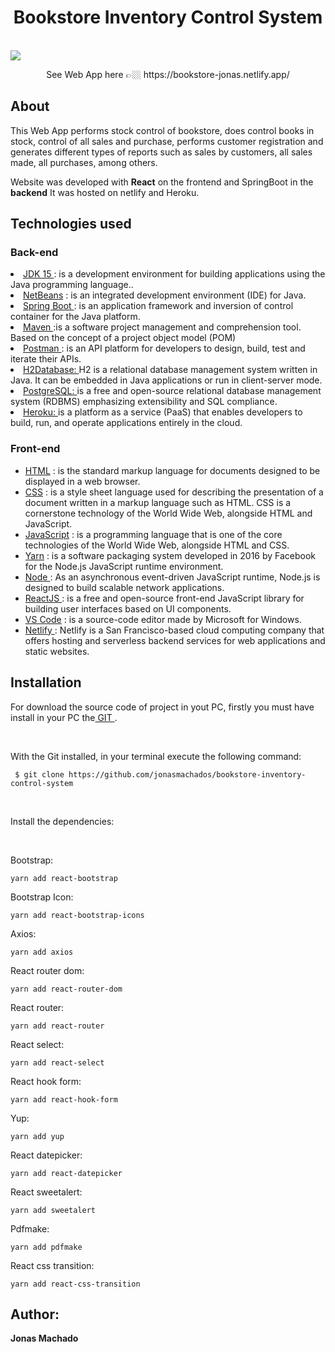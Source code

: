 <h1 align="center">Bookstore Inventory Control System </h1>

<br>
<img src="https://user-images.githubusercontent.com/67349235/200827152-6c04e9ca-b92b-4544-8bd0-39bf2b44dbd1.gif">

<p align="center">See Web App here 👉🏼 https://bookstore-jonas.netlify.app/ </p>

<h2>About</h2>

<p>This Web App performs stock control of bookstore, does control books in stock, control of all sales and purchase, 
performs customer registration and generates different types of reports such as sales by customers, all sales made, all purchases, among others.
 </p>
<p>Website was developed with <b>React</b> on the frontend and SpringBoot in the <b>backend</b> It was hosted on netlify and Heroku. </p>

<h2>Technologies used</h2>
  <h3> Back-end </h3>
  <u1>
	<li><a href="https://www.oracle.com/br/java/technologies/javase-jdk11-downloads.html"> JDK 15 </a> : is a development environment for building applications using the Java programming language.. </li>
	<li><a href="https://netbeans.apache.org/download/index.html"> NetBeans</a> : is an integrated development environment (IDE) for Java. </li>
	<li><a href="https://spring.io/"> Spring Boot </a> :  is an application framework and inversion of control container for the Java platform.</li>
	<li><a href="https://maven.apache.org/"> Maven </a> :is a software project management and comprehension tool. Based on the concept of a project object model (POM)</li>
	<li><a href="https://www.postman.com/downloads/"> Postman </a> : is an API platform for developers to design, build, test and iterate their APIs. </li>
	<li><a href="https://www.h2database.com/html/main.htmls/">  H2Database: </a> H2 is a relational database management system written in Java. It can be embedded in Java applications or run in client-server mode.</li>	
	<li><a href="https://www.postgresql.org/"> PostgreSQL: </a> is a free and open-source relational database management system (RDBMS) emphasizing extensibility and SQL compliance.</li>
	<li><a href="https://dashboard.heroku.com/login"> Heroku: </a>  is a platform as a service (PaaS) that enables developers to build, run, and operate applications entirely in the cloud.</li>	    
  </ul>
  	
 <h3>Front-end </h3>
 <ul>
	<li><a href="https://developer.mozilla.org/pt-BR/docs/Web/HTML"> HTML</a> :  is the standard markup language for documents designed to be displayed in a web browser. </li>
	<li><a href="https://developer.mozilla.org/pt-BR/docs/Web/CSS"> CSS</a> : is a style sheet language used for describing the presentation of a document written in a markup language such as HTML. CSS is a cornerstone technology of the World Wide Web, alongside HTML and JavaScript. </li>
	<li><a href="https://developer.mozilla.org/ptBR/docs/Web/JavaScript"> JavaScript</a> : is a programming language that is one of the core technologies of the World Wide Web, alongside HTML and CSS. </li>
	<li><a href="https://yarnpkg.com/"> Yarn</a> : is a software packaging system developed in 2016 by Facebook for the Node.js JavaScript runtime environment. </li>
	<li><a href="https://nodejs.org/"> Node </a> : As an asynchronous event-driven JavaScript runtime, Node.js is designed to build scalable network applications. </li>
	<li><a href="https://reactjs.org/"> ReactJS </a> : is a free and open-source front-end JavaScript library for building user interfaces based on UI components. </li>
	<li><a href="https://code.visualstudio.com/"> VS Code</a> : is a source-code editor made by Microsoft for Windows. </li>
	<li><a href="https://www.netlify.com/"> Netlify </a> : Netlify is a San Francisco-based cloud computing company that offers hosting and serverless backend services for web applications and static websites. </li>
	
</ul>
 

	
<h2>Installation </h2>

<p>For download the source code of project in yout PC, firstly you must have install in your PC the<a href="https://git-scm.com/"> GIT </a>.</p>
<br>
<p>With the Git installed, in your terminal execute the following command:</p>

 ```
  $ git clone https://github.com/jonasmachados/bookstore-inventory-control-system
 ```
 <br>
 
 <p>Install the dependencies:</p>
 <br>
 <p>Bootstrap:</p>
 
 ```
 yarn add react-bootstrap
 ```
 
 <p>Bootstrap Icon:</p>
 
 ```
 yarn add react-bootstrap-icons
 ```
 
 <p>Axios:</p>
 
  ```
  yarn add axios
 ```
<p>React router dom:</p>

  ```
  yarn add react-router-dom
 ```
 <p>React router:</p>
  
  ```
 yarn add react-router
 ``` 
 <p>React select:</p>
  
  ```
 yarn add react-select
 ```
 <p>React hook form:</p>
 
  ```
 yarn add react-hook-form
 ``` 
 <p>Yup:</p>
 
  ```
  yarn add yup
 ```
 
 <p>React datepicker:</p>
 
  ```
  yarn add react-datepicker
 ```
 
 <p>React sweetalert:</p>
 
  ```
  yarn add sweetalert
 ```
 
 <p>Pdfmake:</p>
 
  ```
  yarn add pdfmake
 ```
 
 <p>React css transition:</p>
 
  ```
  yarn add react-css-transition
 ```
 

<h2> Author: </h2>
 <b>        Jonas Machado</b>
